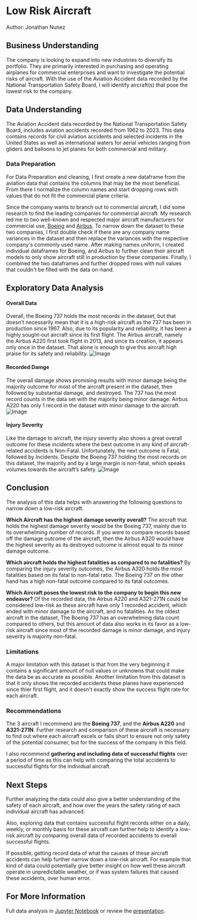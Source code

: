 # Low Risk Aircraft
Author: Jonathan Nunez

## Business Understanding

The company is looking to expand into new industries to diversify its portfolio. They are primarily interested in purchasing and operating airplanes for commercial enterprises and want to investigate the potential risks of aircraft. With the use of the Aviation Accident data recorded by the National Transportation Safety Board, I will identify aircraft(s) that pose the lowest risk to the company.

## Data Understanding

The Aviation Accident data recorded by the National Transportation Safety Board, includes aviation accidents recorded from 1962 to 2023. This data contains records for civil aviation accidents and selected incidents in the United States as well as international waters for aerial vehicles ranging from gliders and balloons to jet planes for both commercial and military.

### Data Preparation

For Data Preparation and cleaning, I first create a new dataframe from the aviation data that contains the columns that may be the most beneficial. From there I normalize the column names and start dropping rows with values that do not fit the commercial plane criteria. 

Since the company wants to branch out to commercial aircraft, I did some research to find the leading companies for commercial aircraft. My research led me to two well-known and respected major aircraft manufacturers for commercial use, [Boeing](https://www.boeing.com/ 'Boeing website') and [Airbus](https://www.airbus.com/en 'Airbus Website'). To narrow down the dataset to these two companies, I first double check if there are any company name variances in the dataset and then replace the variances with the respective company's commonly used name. After making names uniform, I created individual dataframes for Boeing, and Airbus to further clean their aircraft models to only show aircraft still in production by these companies. Finally, I combined the two dataframes and further dropped rows with null values that couldn't be filled with the data on-hand.


## Exploratory Data Analysis

#### Overall Data

Overall, the Boeing 737 holds the most records in the dataset, but that doesn’t necessarily mean that it is a high-risk aircraft as the 737 has been in production since 1967. Also, due to its popularity and reliability, it has been a highly sought-out aircraft since its first flight. The Airbus aircraft, namely the Airbus A220 first took flight in 2013, and since its creation, it appears only once in the dataset. That alone is enough to give this aircraft high praise for its safety and reliability.
![Image](https://github.com/user-attachments/assets/2457ebb5-8ffa-4058-a336-7cb44d08afd6)

#### Recorded Damge

The overall damage shows promising results with minor damage being the majority outcome for most of the aircraft present in the dataset, then followed by substantial damage, and destroyed. The 737 has the most record counts in the data set with the majority being minor damage. Airbus A220 has only 1 record in the dataset with minor damage to the aircraft.
![Image](https://github.com/user-attachments/assets/e8588d86-036f-4c5f-8e9c-b9f8d24b1f2a)

#### Injury Severity

Like the damage to aircraft, the injury severity also shows a great overall outcome for these incidents where the best outcome in any kind of aircraft-related accidents is Non-Fatal. Unfortunately, the next outcome is Fatal, followed by Incidents. Despite the Boeing 737 holding the most records on this dataset, the majority and by a large margin is non-fatal, which speaks volumes towards the aircraft’s safety.
![Image](https://github.com/user-attachments/assets/9724bdfa-7b80-439e-8658-c92c22ef82db)

## Conclusion

The analysis of this data helps with answering the following questions to narrow down a low-risk aircraft.

**Which Aircraft has the highest damage severity overall?** 
The aircraft that holds the highest damage severity would be the Boeing 737, mainly due to its overwhelming number of records. If you were to compare records based off the damage outcome of the aircraft, then the Airbus A320 would have the highest severity as its destroyed outcome is almost equal to its minor damage outcome.

**Which aircraft holds the highest fatalities as compared to no fatalities?** 
By comparing the injury severity outcomes, the Airbus A320 holds the most fatalities based on its fatal to non-fatal ratio. The Boeing 737 on the other hand has a high non-fatal outcome compared to its fatal outcomes.

**Which Aircraft poses the lowest risk to the company to begin this new endeavor?** 
Of the recorded data, the Airbus A220 and A321-271N could be considered low-risk as these aircraft have only 1 recorded accident, which ended with minor damage to the aircraft, and no fatalities. As the oldest aircraft in the dataset, The Boeing 737 has an overwhelming data count compared to others, but this amount of data also works in its favor as a low-risk aircraft since most of the recorded damage is minor damage, and injury severity is majority non-fatal.

### Limitations

A major limitation with this dataset is that from the very beginning it contains a significant amount of null values or unknowns that could make the data be as accurate as possible. Another limitation from this dataset is that it only shows the recorded accidents these planes have experienced since thier first flight, and it doesn't exactly show the success flight rate for each aircraft.

### Recommendations

The 3 aircraft I recommend are the **Boeing 737**, and the **Airbus A220** and **A321-271N**. Further research and comparison of these aircraft is necessary to find out where each aircraft excels or falls short to ensure not only safety of the potential consumer, but for the success of the company in this field. 

I also recommend **gathering and including data of successful flights** over a period of time as this can help with comparing the total accidents to successful flights for the individual aircraft.

## Next Steps

Further analyzing the data could also give a better understanding of the safety of each aircraft, and how over the years the safety rating of each individual aircraft has advanced.

Also, exploring data that contains successful flight records either on a daily, weekly, or monthly basis for these aircraft can further help to identify a low-risk aircraft by comparing overall data of recorded accidents to overall successful flights.

If possible, getting record data of what the causes of these aircraft accidents can help further narrow down a low-risk aircraft. For example that kind of data could potentially give better insight on how well these aircraft operate in unpredictable weather, or if was system failures that caused these accidents, over human error.

## For More Information
Full data analysis in [Jupyter Notebook](https://github.com/JohnNun/lowrisk_aircraft_project/blob/main/lowrisk_aircraft_project_notebook.ipynb "Low-risk Aircraft Notebook") or review the [presentation](https://github.com/JohnNun/lowrisk_aircraft_project/blob/main/low-risk_aircraft_presentation.pdf "Low-risk Aircraft Presentation").


